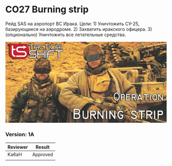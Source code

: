 ﻿# CO27 Burning strip
Рейд SAS на аэропорт ВС Ирака. Цели: 1) Уничтожить СУ-25, базирующиеся на аэродроме. 2) Захватить иракского офицера. 3) (опционально) Уничтожить все летательные средства.

<img src='https://raw.githubusercontent.com/rempopo/CO27_Burning_strip.takistan/master/overview.jpg' />	

### Version: 1A


| Reviewer | Result |
| ------------ | ------------- |
| Ka6aH | Approved |
| | |
